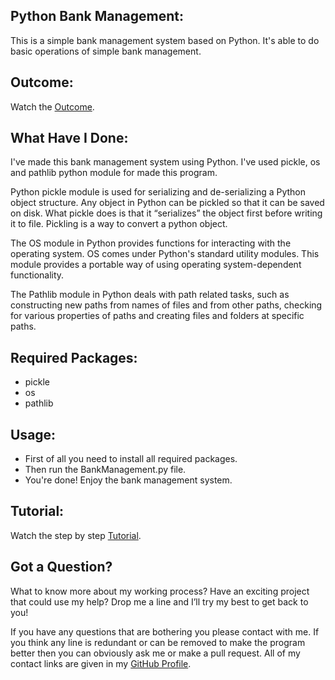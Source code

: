 ## Python Bank Management:
This is a simple bank management system based on Python. It's able to do basic operations of simple bank management.


## Outcome:
Watch the <a href="#">Outcome</a>.


## What Have I Done:
I've made this bank management system using Python. I've used pickle, os and pathlib python module for made this program.

Python pickle module is used for serializing and de-serializing a Python object structure. Any object in Python can be pickled so that it can be saved on disk. What pickle does is that it “serializes” the object first before writing it to file. Pickling is a way to convert a python object.

The OS module in Python provides functions for interacting with the operating system. OS comes under Python's standard utility modules. This module provides a portable way of using operating system-dependent functionality.

The Pathlib module in Python deals with path related tasks, such as constructing new paths from names of files and from other paths, checking for various properties of paths and creating files and folders at specific paths.


## Required Packages:
- pickle
- os
- pathlib


## Usage:
- First of all you need to install all required packages. 
- Then run the BankManagement.py file.
- You're done! Enjoy the bank management system.


## Tutorial:
Watch the step by step <a href="#">Tutorial</a>.


## Got a Question?
What to know more about my working process? Have an exciting project that could use my help? Drop me a line and I’ll try my best to get back to you!

If you have any questions that are bothering you please contact with me. If you think any line is redundant or can be removed to make the program better then you can obviously ask me or make a pull request. All of my contact links are given in my <a href="https://github.com/mdrakibulislam-zero/"> GitHub Profile</a>.
